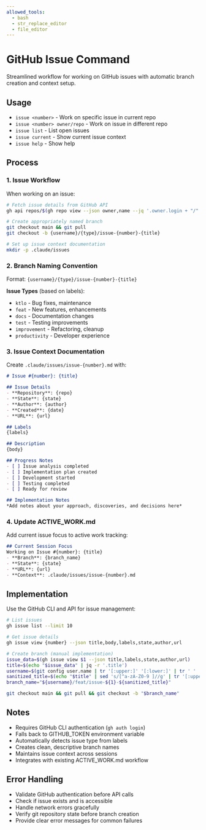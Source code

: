 ```yaml
---
allowed_tools:
  - bash
  - str_replace_editor
  - file_editor
---
```


# GitHub Issue Command

Streamlined workflow for working on GitHub issues with automatic branch creation and context setup.

## Usage

- `issue <number>` - Work on specific issue in current repo
- `issue <number> owner/repo` - Work on issue in different repo  
- `issue list` - List open issues
- `issue current` - Show current issue context
- `issue help` - Show help

## Process

### 1. Issue Workflow
When working on an issue:

```bash
# Fetch issue details from GitHub API
gh api repos/$(gh repo view --json owner,name --jq '.owner.login + "/" + .name')/issues/{issue_number}

# Create appropriately named branch
git checkout main && git pull
git checkout -b {username}/{type}/issue-{number}-{title}

# Set up issue context documentation
mkdir -p .claude/issues
```

### 2. Branch Naming Convention
Format: `{username}/{type}/issue-{number}-{title}`

**Issue Types** (based on labels):
- `ktlo` - Bug fixes, maintenance
- `feat` - New features, enhancements  
- `docs` - Documentation changes
- `test` - Testing improvements
- `improvement` - Refactoring, cleanup
- `productivity` - Developer experience

### 3. Issue Context Documentation
Create `.claude/issues/issue-{number}.md` with:

```markdown
# Issue #{number}: {title}

## Issue Details
- **Repository**: {repo}
- **State**: {state}
- **Author**: {author}
- **Created**: {date}
- **URL**: {url}

## Labels
{labels}

## Description
{body}

## Progress Notes
- [ ] Issue analysis completed
- [ ] Implementation plan created
- [ ] Development started
- [ ] Testing completed
- [ ] Ready for review

## Implementation Notes
*Add notes about your approach, discoveries, and decisions here*
```

### 4. Update ACTIVE_WORK.md
Add current issue focus to active work tracking:

```markdown
## Current Session Focus
Working on Issue #{number}: {title}
- **Branch**: {branch_name}
- **State**: {state}
- **URL**: {url}
- **Context**: .claude/issues/issue-{number}.md
```

## Implementation

Use the GitHub CLI and API for issue management:

```bash
# List issues
gh issue list --limit 10

# Get issue details
gh issue view {number} --json title,body,labels,state,author,url

# Create branch (manual implementation)
issue_data=$(gh issue view $1 --json title,labels,state,author,url)
title=$(echo "$issue_data" | jq -r '.title')
username=$(git config user.name | tr '[:upper:]' '[:lower:]' | tr ' ' '')
sanitized_title=$(echo "$title" | sed 's/[^a-zA-Z0-9 ]//g' | tr '[:upper:]' '[:lower:]' | tr ' ' '-' | cut -c1-30)
branch_name="${username}/feat/issue-${1}-${sanitized_title}"

git checkout main && git pull && git checkout -b "$branch_name"
```

## Notes

- Requires GitHub CLI authentication (`gh auth login`)
- Falls back to GITHUB_TOKEN environment variable
- Automatically detects issue type from labels
- Creates clean, descriptive branch names
- Maintains issue context across sessions
- Integrates with existing ACTIVE_WORK.md workflow

## Error Handling

- Validate GitHub authentication before API calls
- Check if issue exists and is accessible
- Handle network errors gracefully
- Verify git repository state before branch creation
- Provide clear error messages for common failures